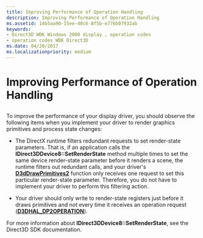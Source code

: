 ```yaml
---
title: Improving Performance of Operation Handling
description: Improving Performance of Operation Handling
ms.assetid: 14b5aa90-15ee-40c6-8f5b-e776b07932ab
keywords:
- Direct3D WDK Windows 2000 display , operation codes
- operation codes WDK Direct3D
ms.date: 04/20/2017
ms.localizationpriority: medium
---
```


# Improving Performance of Operation Handling


## <span id="ddk_improving_performance_of_operation_handling_gg"></span><span id="DDK_IMPROVING_PERFORMANCE_OF_OPERATION_HANDLING_GG"></span>


To improve the performance of your display driver, you should observe the following items when you implement your driver to render graphics primitives and process state changes:

-   The DirectX runtime filters redundant requests to set render-state parameters. That is, if an application calls the **IDirect3DDevice8::SetRenderState** method multiple times to set the same device render-state parameter before it renders a scene, the runtime filters out redundant calls, and your driver's [**D3dDrawPrimitives2**](https://docs.microsoft.com/windows-hardware/drivers/ddi/content/d3dhal/nc-d3dhal-lpd3dhal_drawprimitives2cb) function only receives one request to set this particular render-state parameter. Therefore, you do not have to implement your driver to perform this filtering action.

-   Your driver should only write to render-state registers just before it draws primitives and not every time it receives an operation request ([**D3DHAL\_DP2OPERATION**](https://docs.microsoft.com/windows-hardware/drivers/ddi/content/d3dhal/ne-d3dhal-_d3dhal_dp2operation)).

For more information about **IDirect3DDevice8::SetRenderState**, see the Direct3D SDK documentation.

 

 





